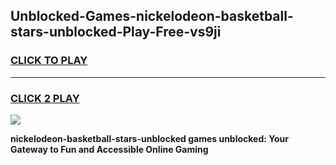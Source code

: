 
## Unblocked-Games-nickelodeon-basketball-stars-unblocked-Play-Free-vs9ji
<h3>
<a href="https://premium76.site?title=nickelodeon-basketball-stars-unblocked&ref=20M">CLICK TO PLAY</a></h3>
<hr>

<h3>
<a href="https://premium76.site?title=nickelodeon-basketball-stars-unblocked&ref=20M">CLICK 2 PLAY</a>
  
</h3>

<a href="https://premium76.site?title=nickelodeon-basketball-stars-unblocked&ref=19M"><img src="https://clearcache.store/games.png"></a>


**nickelodeon-basketball-stars-unblocked games unblocked: Your Gateway to Fun and Accessible Online Gaming**
